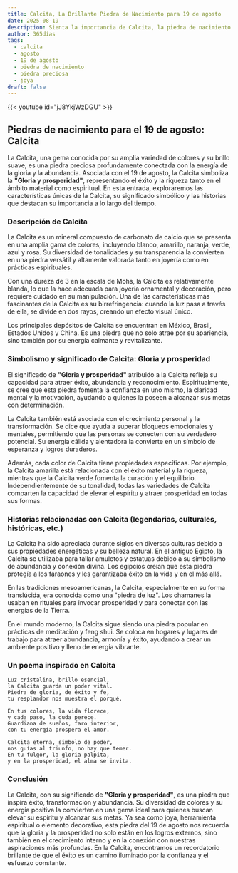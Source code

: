 ```yaml
---
title: Calcita, La Brillante Piedra de Nacimiento para 19 de agosto
date: 2025-08-19
description: Sienta la importancia de Calcita, la piedra de nacimiento de 19 de agosto que simboliza Gloria y prosperidad. Deje que su belleza y significado iluminen su día.
author: 365días
tags:
  - calcita
  - agosto
  - 19 de agosto
  - piedra de nacimiento
  - piedra preciosa
  - joya
draft: false
---
```


{{< youtube id="jJ8YkjWzDGU" >}}

## Piedras de nacimiento para el 19 de agosto: Calcita

La Calcita, una gema conocida por su amplia variedad de colores y su brillo suave, es una piedra preciosa profundamente conectada con la energía de la gloria y la abundancia. Asociada con el 19 de agosto, la Calcita simboliza la **"Gloria y prosperidad"**, representando el éxito y la riqueza tanto en el ámbito material como espiritual. En esta entrada, exploraremos las características únicas de la Calcita, su significado simbólico y las historias que destacan su importancia a lo largo del tiempo.

### Descripción de Calcita

La Calcita es un mineral compuesto de carbonato de calcio que se presenta en una amplia gama de colores, incluyendo blanco, amarillo, naranja, verde, azul y rosa. Su diversidad de tonalidades y su transparencia la convierten en una piedra versátil y altamente valorada tanto en joyería como en prácticas espirituales.

Con una dureza de 3 en la escala de Mohs, la Calcita es relativamente blanda, lo que la hace adecuada para joyería ornamental y decoración, pero requiere cuidado en su manipulación. Una de las características más fascinantes de la Calcita es su birrefringencia: cuando la luz pasa a través de ella, se divide en dos rayos, creando un efecto visual único.

Los principales depósitos de Calcita se encuentran en México, Brasil, Estados Unidos y China. Es una piedra que no solo atrae por su apariencia, sino también por su energía calmante y revitalizante.

### Simbolismo y significado de Calcita: Gloria y prosperidad

El significado de **"Gloria y prosperidad"** atribuido a la Calcita refleja su capacidad para atraer éxito, abundancia y reconocimiento. Espiritualmente, se cree que esta piedra fomenta la confianza en uno mismo, la claridad mental y la motivación, ayudando a quienes la poseen a alcanzar sus metas con determinación.

La Calcita también está asociada con el crecimiento personal y la transformación. Se dice que ayuda a superar bloqueos emocionales y mentales, permitiendo que las personas se conecten con su verdadero potencial. Su energía cálida y alentadora la convierte en un símbolo de esperanza y logros duraderos.

Además, cada color de Calcita tiene propiedades específicas. Por ejemplo, la Calcita amarilla está relacionada con el éxito material y la riqueza, mientras que la Calcita verde fomenta la curación y el equilibrio. Independientemente de su tonalidad, todas las variedades de Calcita comparten la capacidad de elevar el espíritu y atraer prosperidad en todas sus formas.

### Historias relacionadas con Calcita (legendarias, culturales, históricas, etc.)

La Calcita ha sido apreciada durante siglos en diversas culturas debido a sus propiedades energéticas y su belleza natural. En el antiguo Egipto, la Calcita se utilizaba para tallar amuletos y estatuas debido a su simbolismo de abundancia y conexión divina. Los egipcios creían que esta piedra protegía a los faraones y les garantizaba éxito en la vida y en el más allá.

En las tradiciones mesoamericanas, la Calcita, especialmente en su forma translúcida, era conocida como una "piedra de luz". Los chamanes la usaban en rituales para invocar prosperidad y para conectar con las energías de la Tierra.

En el mundo moderno, la Calcita sigue siendo una piedra popular en prácticas de meditación y feng shui. Se coloca en hogares y lugares de trabajo para atraer abundancia, armonía y éxito, ayudando a crear un ambiente positivo y lleno de energía vibrante.

### Un poema inspirado en Calcita

```
Luz cristalina, brillo esencial,  
la Calcita guarda un poder vital.  
Piedra de gloria, de éxito y fe,  
tu resplandor nos muestra el porqué.  

En tus colores, la vida florece,  
y cada paso, la duda perece.  
Guardiana de sueños, faro interior,  
con tu energía prospera el amor.  

Calcita eterna, símbolo de poder,  
nos guías al triunfo, no hay que temer.  
En tu fulgor, la gloria palpita,  
y en la prosperidad, el alma se invita.  
```

### Conclusión

La Calcita, con su significado de **"Gloria y prosperidad"**, es una piedra que inspira éxito, transformación y abundancia. Su diversidad de colores y su energía positiva la convierten en una gema ideal para quienes buscan elevar su espíritu y alcanzar sus metas. Ya sea como joya, herramienta espiritual o elemento decorativo, esta piedra del 19 de agosto nos recuerda que la gloria y la prosperidad no solo están en los logros externos, sino también en el crecimiento interno y en la conexión con nuestras aspiraciones más profundas. En la Calcita, encontramos un recordatorio brillante de que el éxito es un camino iluminado por la confianza y el esfuerzo constante.